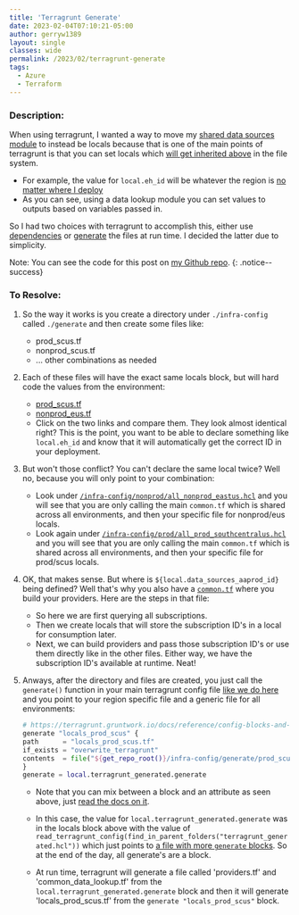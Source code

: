 ```yaml
---
title: 'Terragrunt Generate'
date: 2023-02-04T07:10:21-05:00
author: gerryw1389
layout: single
classes: wide
permalink: /2023/02/terragrunt-generate
tags:
  - Azure
  - Terraform
---
```

<!--more-->

### Description:

When using terragrunt, I wanted a way to move my [shared data sources module](https://automationadmin.com/2022/11/data-sources-module) to instead be locals because that is one of the main points of terragrunt is that you can set locals which [will get inherited above](https://automationadmin.com/2023/01/terragrunt-repo-structure-v2) in the file system.

   - For example, the value for `local.eh_id` will be whatever the region is [no matter where I deploy](https://github.com/gerryw1389/terraform-modules/blob/main/data-sources/examples/common.tf)
   - As you can see, using a data lookup module you can set values to outputs based on variables passed in.

So I had two choices with terragrunt to accomplish this, either use [dependencies](https://terragrunt.gruntwork.io/docs/reference/config-blocks-and-attributes/#dependency) or [generate](https://terragrunt.gruntwork.io/docs/reference/config-blocks-and-attributes/#generate) the files at run time. I decided the latter due to simplicity.

Note: You can see the code for this post on [my Github repo](https://github.com/gerryw1389/terraform-examples/tree/main/2023-02-04-terragrunt-generate).
{: .notice--success}


### To Resolve:

1. So the way it works is you create a directory under `./infra-config` called `./generate` and then create some files like:

   - prod_scus.tf
   - nonprod_scus.tf
   - ... other combinations as needed

1. Each of these files will have the exact same locals block, but will hard code the values from the environment:
   - [prod_scus.tf](https://github.com/gerryw1389/terraform-examples/blob/main/2023-02-04-terragrunt-generate/infra-config/generate/prod_scus.tf)
   - [nonprod_eus.tf](https://github.com/gerryw1389/terraform-examples/blob/main/2023-02-04-terragrunt-generate/infra-config/generate/nonprod_eus.tf)
   - Click on the two links and compare them. They look almost identical right? This is the point, you want to be able to declare something like `local.eh_id` and know that it will automatically get the correct ID in your deployment.

1. But won't those conflict? You can't declare the same local twice? Well no, because you will only point to your combination:

   - Look under [`/infra-config/nonprod/all_nonprod_eastus.hcl`](https://github.com/gerryw1389/terraform-examples/blob/main/2023-02-04-terragrunt-generate/infra-config/nonprod/all_nonprod_eastus.hcl#L54-L60) and you will see that you are only calling the main `common.tf` which is shared across all environments, and then your specific file for nonprod/eus locals.
   - Look again under [`/infra-config/prod/all_prod_southcentralus.hcl`](https://github.com/gerryw1389/terraform-examples/blob/main/2023-02-04-terragrunt-generate/infra-config/prod/all_prod_southcentralus.hcl#L54-L60) and you will see that you are only calling the main `common.tf` which is shared across all environments, and then your specific file for prod/scus locals.

1. OK, that makes sense. But where is `${local.data_sources_aaprod_id}` being defined? Well that's why you also have a [`common.tf`](https://github.com/gerryw1389/terraform-examples/blob/main/2023-02-04-terragrunt-generate/infra-config/generate/common_data_lookup.tf) where you build your providers. Here are the steps in that file:
   
   - So here we are first querying all subscriptions.
   - Then we create locals that will store the subscription ID's in a local for consumption later.
   - Next, we can build providers and pass those subscription ID's or use them directly like in the other files. Either way, we have the subscription ID's available at runtime. Neat!

1. Anways, after the directory and files are created, you just call the `generate()` function in your main terragrunt config file [like we do here](https://github.com/gerryw1389/terraform-examples/blob/main/2023-02-04-terragrunt-generate/infra-config/prod/all_prod_southcentralus.hcl#L18) and you point to your region specific file and a generic file for all environments:

   ```terraform
   # https://terragrunt.gruntwork.io/docs/reference/config-blocks-and-attributes/#generate
   generate "locals_prod_scus" {
   path      = "locals_prod_scus.tf"
   if_exists = "overwrite_terragrunt"
   contents  = file("${get_repo_root()}/infra-config/generate/prod_scus.tf")
   }
   generate = local.terragrunt_generated.generate
   ```

   - Note that you can mix between a block and an attribute as seen above, just [read the docs on it](https://terragrunt.gruntwork.io/docs/reference/config-blocks-and-attributes/#generate).

   - In this case, the value for `local.terragrunt_generated.generate` was in the locals block above with the value of `read_terragrunt_config(find_in_parent_folders("terragrunt_generated.hcl"))` which just points to [a file with more `generate` blocks](https://github.com/gerryw1389/terraform-examples/blob/main/2023-02-04-terragrunt-generate/infra-config/terragrunt_generated.hcl). So at the end of the day, all generate's are a block.
   - At run time, terragrunt will generate a file called 'providers.tf' and 'common_data_lookup.tf' from the `local.terragrunt_generated.generate` block and then it will generate 'locals_prod_scus.tf' from the `generate "locals_prod_scus"` block.

